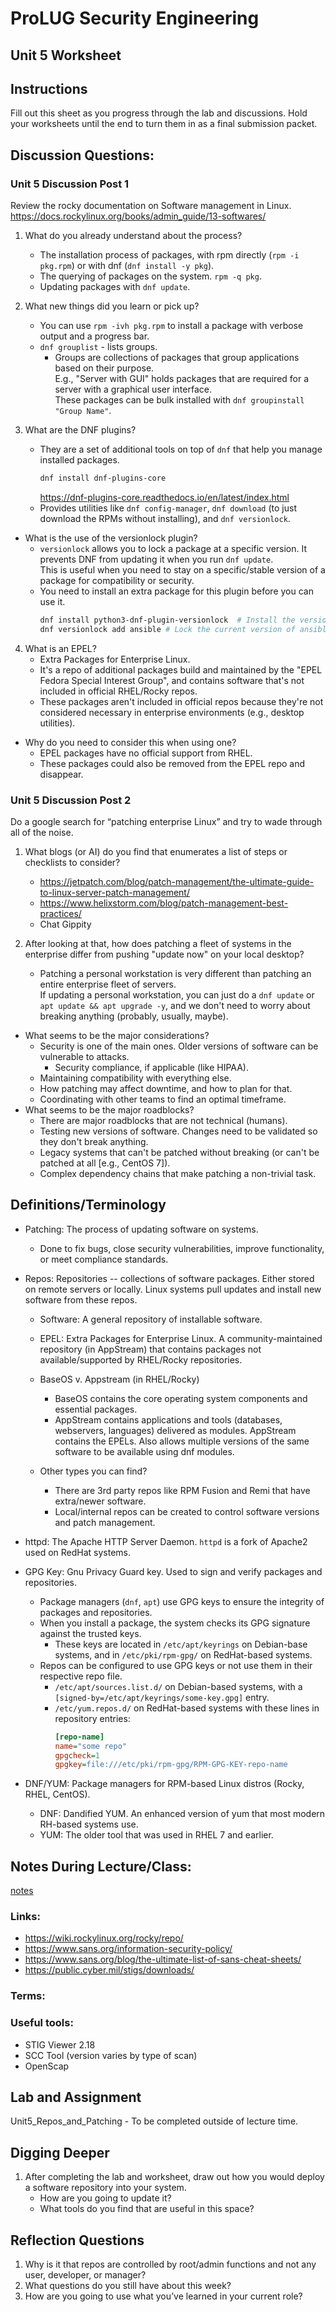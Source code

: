 # ProLUG Security Engineering
## Unit 5 Worksheet

## Instructions
Fill out this sheet as you progress through the lab and discussions. Hold your worksheets until
the end to turn them in as a final submission packet.

## Discussion Questions:

### Unit 5 Discussion Post 1
Review the rocky documentation on Software management in Linux.
<https://docs.rockylinux.org/books/admin_guide/13-softwares/>

1. What do you already understand about the process?  
    - The installation process of packages, with rpm directly (`rpm -i pkg.rpm`) or with dnf (`dnf install -y pkg`).  
    - The querying of packages on the system. `rpm -q pkg`.  
    - Updating packages with `dnf update`.  

2. What new things did you learn or pick up?  
    - You can use `rpm -ivh pkg.rpm` to install a package with verbose output and a progress bar.  
    - `dnf grouplist` - lists groups.  
        - Groups are collections of packages that group applications based on their
          purpose.  
          E.g., "Server with GUI" holds packages that are required for a server with
          a graphical user interface.  
          These packages can be bulk installed with `dnf groupinstall "Group Name"`.  
3. What are the DNF plugins?  

    - They are a set of additional tools on top of `dnf` that help you manage installed packages.  
      ```bash
      dnf install dnf-plugins-core
      ```
      <https://dnf-plugins-core.readthedocs.io/en/latest/index.html>
    - Provides utilities like `dnf config-manager`, `dnf download` (to just download the RPMs without installing), and `dnf versionlock`.  

- What is the use of the versionlock plugin?  
    - `versionlock` allows you to lock a package at a specific version. It prevents DNF from updating it when you run `dnf update`.  
      This is useful when you need to stay on a specific/stable version of a package for compatibility or security.  
    - You need to install an extra package for this plugin before you can use it.  
      ```bash
      dnf install python3-dnf-plugin-versionlock  # Install the versionlock plugin
      dnf versionlock add ansible # Lock the current version of ansible
      ```

4. What is an EPEL?  
    - Extra Packages for Enterprise Linux.  
    - It's a repo of additional packages build and maintained by the "EPEL Fedora Special Interest Group", and contains software that's not included in official RHEL/Rocky repos.  
    - These packages aren't included in official repos because they're not considered necessary in enterprise environments (e.g., desktop utilities).  

- Why do you need to consider this when using one?  
    - EPEL packages have no official support from RHEL.  
    - These packages could also be removed from the EPEL repo and disappear.  


### Unit 5 Discussion Post 2
Do a google search for “patching enterprise Linux” and try to wade through all of the noise.

1. What blogs (or AI) do you find that enumerates a list of steps or checklists to consider?
    - <https://jetpatch.com/blog/patch-management/the-ultimate-guide-to-linux-server-patch-management/>
    - <https://www.helixstorm.com/blog/patch-management-best-practices/>
    - Chat Gippity

2. After looking at that, how does patching a fleet of systems in the enterprise 
   differ from pushing "update now" on your local desktop?

    - Patching a personal workstation is very different than patching an entire enterprise fleet of servers.  
      If updating a personal workstation, you can just do a `dnf update` or `apt update && apt upgrade -y`, and we don't need to worry about breaking anything (probably, usually, maybe).  


- What seems to be the major considerations?  
    - Security is one of the main ones. Older versions of software can be vulnerable to attacks.  
      - Security compliance, if applicable (like HIPAA).  
    - Maintaining compatibility with everything else.  
    - How patching may affect downtime, and how to plan for that.  
    - Coordinating with other teams to find an optimal timeframe.  
- What seems to be the major roadblocks?  
    - There are major roadblocks that are not technical (humans).  
    - Testing new versions of software. Changes need to be validated so they don't break anything.  
    - Legacy systems that can't be patched without breaking (or can't be patched at all [e.g., CentOS 7]).  
    - Complex dependency chains that make patching a non-trivial task.  


## Definitions/Terminology

- Patching: The process of updating software on systems.
    - Done to fix bugs, close security vulnerabilities, improve functionality, or
      meet compliance standards.  

- Repos: Repositories -- collections of software packages. Either stored on remote
  servers or locally. Linux systems pull updates and install new software from these
  repos.  
    - Software: A general repository of installable software.  
    - EPEL: Extra Packages for Enterprise Linux. A community-maintained repository
      (in AppStream) that contains packages not available/supported by RHEL/Rocky
      repositories.  
    - BaseOS v. Appstream (in RHEL/Rocky)
        - BaseOS contains the core operating system components and essential packages.
        - AppStream contains applications and tools (databases, webservers,
          languages) delivered as modules. AppStream contains the EPELs. Also allows multiple 
          versions of the same software to be available using dnf modules.

    - Other types you can find?
        - There are 3rd party repos like RPM Fusion and Remi that have extra/newer software.  
        - Local/internal repos can be created to control software versions and patch management.  

- httpd: The Apache HTTP Server Daemon. `httpd` is a fork of Apache2 used on RedHat systems.  

- GPG Key: Gnu Privacy Guard key. Used to sign and verify packages and repositories.  
    - Package managers (`dnf`, `apt`) use GPG keys to ensure the integrity of
      packages and repositories.  
    - When you install a package, the system checks its GPG signature against the
      trusted keys.  
        - These keys are located in `/etc/apt/keyrings` on Debian-base systems, and
          in `/etc/pki/rpm-gpg/` on RedHat-based systems.   
    - Repos can be configured to use GPG keys or not use them in their respective
      repo file.  
        - `/etc/apt/sources.list.d/` on Debian-based systems, with a
          `[signed-by=/etc/apt/keyrings/some-key.gpg]` entry.  
        - `/etc/yum.repos.d/` on RedHat-based systems with these lines in repository entries:
          ```ini
          [repo-name]
          name="some repo"
          gpgcheck=1
          gpgkey=file:///etc/pki/rpm-gpg/RPM-GPG-KEY-repo-name
          ```

- DNF/YUM: Package managers for RPM-based Linux distros (Rocky, RHEL, CentOS).  
    - DNF: Dandified YUM. An enhanced version of yum that most modern RH-based
      systems use.  
    - YUM: The older tool that was used in RHEL 7 and earlier.  


## Notes During Lecture/Class:

[notes](./notes.md)  


### Links:
- <https://wiki.rockylinux.org/rocky/repo/>
- <https://www.sans.org/information-security-policy/>
- <https://www.sans.org/blog/the-ultimate-list-of-sans-cheat-sheets/>
- <https://public.cyber.mil/stigs/downloads/>

### Terms:

### Useful tools:
- STIG Viewer 2.18
- SCC Tool (version varies by type of scan)
- OpenScap

## Lab and Assignment
Unit5_Repos_and_Patching - To be completed outside of lecture time.


## Digging Deeper
1. After completing the lab and worksheet, draw out how you would deploy a software repository into your system.
    - How are you going to update it?
    - What tools do you find that are useful in this space?

## Reflection Questions
1. Why is it that repos are controlled by root/admin functions and not any user, developer, or manager?
2. What questions do you still have about this week?
3. How are you going to use what you’ve learned in your current role?
